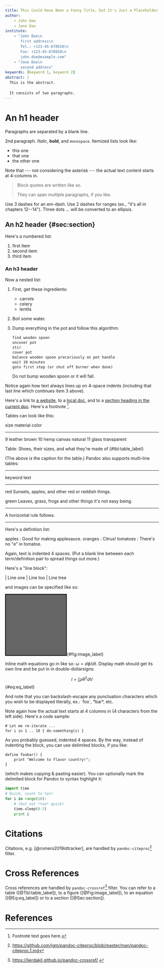 ```yaml
---
title: This Could Have Been a Funny Title, but It's Just a Placeholder
author:
    - John Doe
    - Jane Doe
institute:
    - "John Doe\n
       first address\n
       Tel.: +123-45-678910\n
       Fax: +123-45-678910\n
       john.doe@example.com"
    - "Jane Doe\n
       second address"
keywords: [keyword 1, keyword 2]
abstract: |
  This is the abstract.

  It consists of two paragraphs.
---
```


An h1 header
============

Paragraphs are separated by a blank line.

2nd paragraph. *Italic*, **bold**, and `monospace`. Itemized lists
look like:

  * this one
  * that one
  * the other one

Note that --- not considering the asterisk --- the actual text
content starts at 4-columns in.

> Block quotes are
> written like so.
>
> They can span multiple paragraphs,
> if you like.

Use 3 dashes for an em-dash. Use 2 dashes for ranges (ex., "it's all
in chapters 12--14"). Three dots ... will be converted to an ellipsis.



An h2 header {#sec:section}
------------

Here's a numbered list:

 1. first item
 2. second item
 3. third item

### An h3 header ###

Now a nested list:

 1. First, get these ingredients:

      * carrots
      * celery
      * lentils

 2. Boil some water.

 3. Dump everything in the pot and follow
    this algorithm:

        find wooden spoon
        uncover pot
        stir
        cover pot
        balance wooden spoon precariously on pot handle
        wait 10 minutes
        goto first step (or shut off burner when done)

    Do not bump wooden spoon or it will fall.

Notice again how text always lines up on 4-space indents (including
that last line which continues item 3 above).

Here's a link to [a website](http://foo.bar), to a [local
doc](local-doc.html), and to a [section heading in the current
doc](#an-h2-header). Here's a footnote [^1].

[^1]: Footnote text goes here.

Tables can look like this:

size  material      color
----  ------------  ------------
9     leather       brown
10    hemp canvas   natural
11    glass         transparent

Table: Shoes, their sizes, and what they're made of {#tbl:table_label}

(The above is the caption for the table.) Pandoc also supports
multi-line tables:

--------  -----------------------
keyword   text
--------  -----------------------
red       Sunsets, apples, and
          other red or reddish
          things.

green     Leaves, grass, frogs
          and other things it's
          not easy being.
--------  -----------------------

A horizontal rule follows.

***

Here's a definition list:

apples
  : Good for making applesauce.
oranges
  : Citrus!
tomatoes
  : There's no "e" in tomatoe.

Again, text is indented 4 spaces. (Put a blank line between each
term/definition pair to spread things out more.)

Here's a "line block":

| Line one
|   Line too
| Line tree

and images can be specified like so:

![example image](example-image.jpg "An exemplary image"){#fig:image_label}

Inline math equations go in like so: $\omega = d\phi / dt$. Display
math should get its own line and be put in in double-dollarsigns:

$$I = \int \rho R^{2} dV$$ {#eq:eq_label}

And note that you can backslash-escape any punctuation characters
which you wish to be displayed literally, ex.: \`foo\`, \*bar\*, etc.

Note again how the actual text starts at 4 columns in (4 characters
from the left side). Here's a code sample:

    # Let me re-iterate ...
    for i in 1 .. 10 { do-something(i) }

As you probably guessed, indented 4 spaces. By the way, instead of
indenting the block, you can use delimited blocks, if you like:

~~~
define foobar() {
    print "Welcome to flavor country!";
}
~~~

(which makes copying & pasting easier). You can optionally mark the
delimited block for Pandoc to syntax highlight it:

~~~python
import time
# Quick, count to ten!
for i in range(10):
    # (but not *too* quick)
    time.sleep(0.5)
    print i
~~~

# Citations

Citations, e.g. [@romero2019idtracker], are handled by `pandoc-citeproc`[^citeproc] filter. 

[^citeproc]: <https://github.com/jgm/pandoc-citeproc/blob/master/man/pandoc-citeproc.1.md>

# Cross References

Cross references are handled by `pandoc-crossref`[^crossref] filter. You can refer to a table ([@Tbl:table_label]), to a figure ([@Fig:image_label]), to an equation ([@Eq:eq_label]) or to a section ([@Sec:section]).

[^crossref]: <https://lierdakil.github.io/pandoc-crossref/>.


# References
